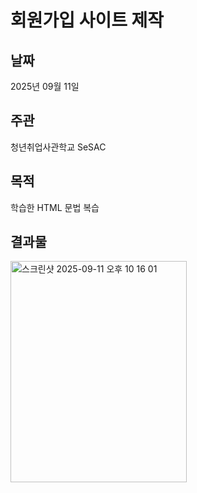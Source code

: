 # 회원가입 사이트 제작

## 날짜
2025년 09월 11일

## 주관
청년취업사관학교 SeSAC

## 목적
학습한 HTML 문법 복습

## 결과물
<img width="282" height="354" alt="스크린샷 2025-09-11 오후 10 16 01" src="https://github.com/user-attachments/assets/1ea9ac61-deb3-4a5a-ae3f-1de9010b0d5a" />
